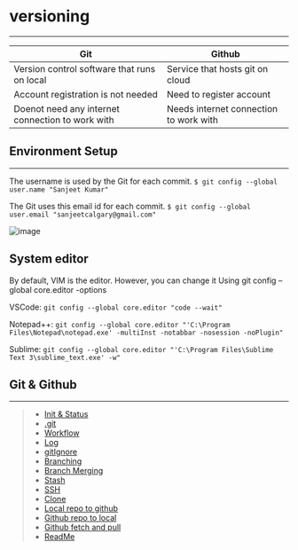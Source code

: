 # versioning
-------------------
| Git | Github |
| ------ | ----------- |
| Version control software that runs on local   | Service that hosts git on cloud |
| Account registration is not needed | Need to register account  |
| Doenot need any internet connection to work with    | Needs internet connection to work with |

## Environment Setup
------------------
The username is used by the Git for each commit.
`$ git config --global user.name "Sanjeet Kumar"`

The Git uses this email id for each commit.
`$ git config --global user.email "sanjeetcalgary@gmail.com"`

![image](https://user-images.githubusercontent.com/103237142/176689395-ec01867b-c14e-424e-8bef-273839e29210.png)

## System editor

By default, VIM is the editor. However, you can change it
Using git config –global core.editor -options

VSCode: `git config --global core.editor "code --wait"`

Notepad++: `git config --global core.editor "'C:\Program Files\Notepad\notepad.exe' -multiInst -notabbar -nosession -noPlugin" `

Sublime: `git config --global core.editor "'C:\Program Files\Sublime Text 3\sublime_text.exe' -w"`

## Git & Github
------------------
> - [Init & Status](Git/git.md)
> - [.git](Git/git.md)
> - [Workflow](Git/git.md)
> - [Log](Git/git.md)
> - [gitIgnore](Git/git.md)
> - [Branching](Git/git.md)
> - [Branch Merging](Git/merging.md)
> - [Stash](Git/merging.md)
> - [SSH](Github/github.md)
> - [Clone](Github/github.md)
> - [Local repo to github](Github/github.md)
> - [Github repo to local](Github/github.md)
> - [Github fetch and pull](Github/Fetch&Pull.md)
> - [ReadMe](Git/merging.md)

